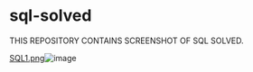 # sql-solved

THIS REPOSITORY CONTAINS SCREENSHOT OF SQL SOLVED.

[SQL1.png](https://github.com/Rex-jay/sql-solved/blob/main/SQL1.png?raw=true)![image](https://github.com/user-attachments/assets/7820db50-1f1c-40d2-8d87-59aa3d59b6fe)

